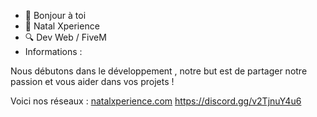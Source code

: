 - 👋 Bonjour à toi
- 👀 Natal Xperience
- 🔍 Dev Web / FiveM
- Informations :

Nous débutons dans le développement , notre but est de partager notre passion et vous aider dans vos projets !

Voici nos réseaux :
[natalxperience.com](https://www.natalxperience.com/)
https://discord.gg/v2TjnuY4u6


